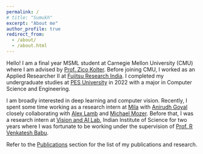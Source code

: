 ```yaml
---
permalink: /
# title: "Sumukh"
excerpt: "About me"
author_profile: true
redirect_from: 
  - /about/
  - /about.html
---
```


Hello! I am a final year MSML student at Carnegie Mellon University (CMU) where I am advised by [Prof. Zico Kolter](https://zicokolter.com/). Before joining CMU, I worked as an Applied Researcher II at [Fujitsu Research India](https://www.fujitsu.com/global/about/research/). I completed my undergraduate studies at [PES University](https://www.pes.edu) in 2022 with a major in Computer Science and Engineering.

I am broadly interested in deep learning and computer vision. Recently, I spent some time working as a research intern at [Mila](https://mila.quebec/en/) with [Anirudh Goyal](https://anirudh9119.github.io/) closely collaborating with [Alex Lamb](https://sites.google.com/view/alexmlamb) and [Michael Mozer](https://home.cs.colorado.edu/~mozer/index.php). Before that, I was a research intern at [Vision and AI Lab](https://val.cds.iisc.ac.in/), Indian Institute of Science for two years where I was fortunate to be working under the supervision of [Prof. R Venkatesh Babu](http://cds.iisc.ac.in/faculty/venky/).

Refer to the [Publications](https://sumukhaithal6.github.io/publications/) section for the list of my publications and research.